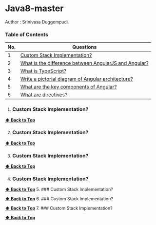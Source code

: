 # Java8-master
Author : Srinivasa Duggempudi.

### Table of Contents                       
| No. | Questions |
|---- | ---------
|1 | [Custom Stack Implementation?](#custom-stack-implementation)|
|2 | [What is the difference between AngularJS and Angular?](#what-is-the-difference-between-angularjs-and-angular)|
|3 | [What is TypeScript?](#what-is-typescript)|
|4 | [Write a pictorial diagram of Angular architecture?](#write-a-pictorial-diagram-of-angular-architecture)|
|5 | [What are the key components of Angular?](#what-are-the-key-components-of-angular)|
|6 | [What are directives?](#what-are-directives)|


1. ### Custom Stack Implementation?



**[⬆ Back to Top](#table-of-contents)**

2. ### Custom Stack Implementation?



**[⬆ Back to Top](#table-of-contents)**

3. ### Custom Stack Implementation?



**[⬆ Back to Top](#table-of-contents)**

4. ### Custom Stack Implementation?



**[⬆ Back to Top](#table-of-contents)**
5. ### Custom Stack Implementation?



**[⬆ Back to Top](#table-of-contents)**
6. ### Custom Stack Implementation?



**[⬆ Back to Top](#table-of-contents)**
7. ### Custom Stack Implementation?



**[⬆ Back to Top](#table-of-contents)**
